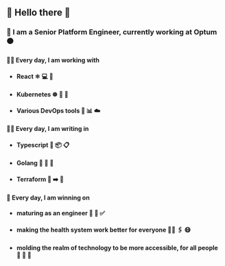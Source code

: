 ## 👋 Hello there 👋

### 🔷 I am a Senior Platform Engineer, currently working at Optum 🟠

#### 🏋️‍♀️ Every day, I am working with
- #### React ⚛️ 💻 📘
- #### Kubernetes ☸ 🌌 🐶
- #### Various DevOps tools 🔮 📊 ☁️

#### 👨‍💻 Every day, I am writing in
- #### Typescript 💪 📦 📋
- #### Golang 💽 🏃 💨
- #### Terraform 📜 ➡️ 🎂

#### 🎉 Every day, I am winning on
- #### maturing as an engineer 👷 🥗 ✅
- #### making the health system work better for everyone 🧑‍⚕️ 🖇️ 😷
- #### molding the realm of technology to be more accessible, for all people 🧓 🤵 🧒

<!--
**CalebmKopp/calebmkopp** is a ✨ _special_ ✨ repository because its `README.md` (this file) appears on your GitHub profile.

Here are some ideas to get you started:

- 🔭 I’m currently working on ...
- 🌱 I’m currently learning ...
- 👯 I’m looking to collaborate on ...
- 🤔 I’m looking for help with ...
- 💬 Ask me about ...
- 📫 How to reach me: ...
- 😄 Pronouns: ...
- ⚡ Fun fact: ...
-->
